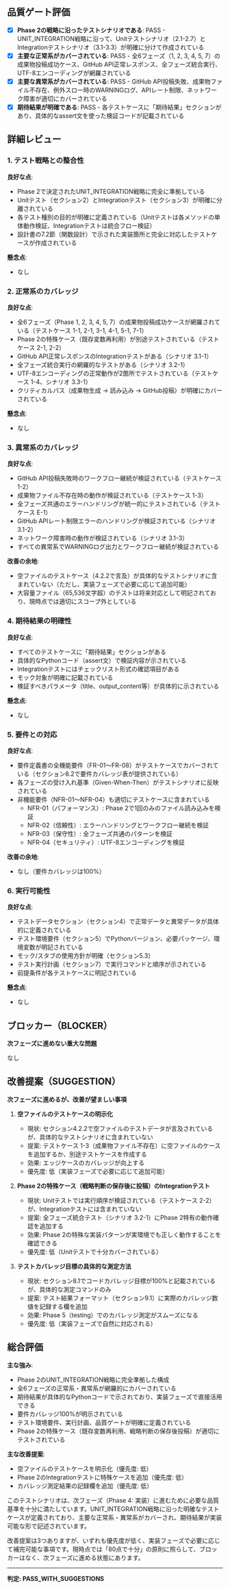 ## 品質ゲート評価

- [x] **Phase 2の戦略に沿ったテストシナリオである**: PASS - UNIT_INTEGRATION戦略に沿って、Unitテストシナリオ（2.1-2.7）とIntegrationテストシナリオ（3.1-3.3）が明確に分けて作成されている
- [x] **主要な正常系がカバーされている**: PASS - 全6フェーズ（1, 2, 3, 4, 5, 7）の成果物投稿成功ケース、GitHub API正常レスポンス、全フェーズ統合実行、UTF-8エンコーディングが網羅されている
- [x] **主要な異常系がカバーされている**: PASS - GitHub API投稿失敗、成果物ファイル不存在、例外スロー時のWARNINGログ、APIレート制限、ネットワーク障害が適切にカバーされている
- [x] **期待結果が明確である**: PASS - 各テストケースに「期待結果」セクションがあり、具体的なassert文を使った検証コードが記載されている

## 詳細レビュー

### 1. テスト戦略との整合性

**良好な点**:
- Phase 2で決定されたUNIT_INTEGRATION戦略に完全に準拠している
- Unitテスト（セクション2）とIntegrationテスト（セクション3）が明確に分離されている
- 各テスト種別の目的が明確に定義されている（Unitテストは各メソッドの単体動作検証、Integrationテストは統合フロー検証）
- 設計書の7.2節（関数設計）で示された実装箇所と完全に対応したテストケースが作成されている

**懸念点**:
- なし

### 2. 正常系のカバレッジ

**良好な点**:
- 全6フェーズ（Phase 1, 2, 3, 4, 5, 7）の成果物投稿成功ケースが網羅されている（テストケース 1-1, 2-1, 3-1, 4-1, 5-1, 7-1）
- Phase 2の特殊ケース（既存変数再利用）が別途テストされている（テストケース 2-1, 2-2）
- GitHub API正常レスポンスのIntegrationテストがある（シナリオ 3.1-1）
- 全フェーズ統合実行の網羅的なテストがある（シナリオ 3.2-1）
- UTF-8エンコーディングの正常動作が2箇所でテストされている（テストケース 1-4、シナリオ 3.3-1）
- クリティカルパス（成果物生成 → 読み込み → GitHub投稿）が明確にカバーされている

**懸念点**:
- なし

### 3. 異常系のカバレッジ

**良好な点**:
- GitHub API投稿失敗時のワークフロー継続が検証されている（テストケース 1-2）
- 成果物ファイル不存在時の動作が検証されている（テストケース 1-3）
- 全フェーズ共通のエラーハンドリングが統一的にテストされている（テストケース E-1）
- GitHub APIレート制限エラーのハンドリングが検証されている（シナリオ 3.1-2）
- ネットワーク障害時の動作が検証されている（シナリオ 3.1-3）
- すべての異常系でWARNINGログ出力とワークフロー継続が検証されている

**改善の余地**:
- 空ファイルのテストケース（4.2.2で言及）が具体的なテストシナリオに含まれていない（ただし、実装フェーズで必要に応じて追加可能）
- 大容量ファイル（65,536文字超）のテストは将来対応として明記されており、現時点では適切にスコープ外としている

### 4. 期待結果の明確性

**良好な点**:
- すべてのテストケースに「期待結果」セクションがある
- 具体的なPythonコード（assert文）で検証内容が示されている
- Integrationテストにはチェックリスト形式の確認項目がある
- モック対象が明確に記載されている
- 検証すべきパラメータ（title、output_content等）が具体的に示されている

**懸念点**:
- なし

### 5. 要件との対応

**良好な点**:
- 要件定義書の全機能要件（FR-01～FR-08）がテストケースでカバーされている（セクション8.2で要件カバレッジ表が提供されている）
- 各フェーズの受け入れ基準（Given-When-Then）がテストシナリオに反映されている
- 非機能要件（NFR-01～NFR-04）も適切にテストケースに含まれている
  - NFR-01（パフォーマンス）: Phase 2で1回のみのファイル読み込みを検証
  - NFR-02（信頼性）: エラーハンドリングとワークフロー継続を検証
  - NFR-03（保守性）: 全フェーズ共通のパターンを検証
  - NFR-04（セキュリティ）: UTF-8エンコーディングを検証

**改善の余地**:
- なし（要件カバレッジは100%）

### 6. 実行可能性

**良好な点**:
- テストデータセクション（セクション4）で正常データと異常データが具体的に定義されている
- テスト環境要件（セクション5）でPythonバージョン、必要パッケージ、環境変数が明記されている
- モック/スタブの使用方針が明確（セクション5.3）
- テスト実行計画（セクション7）で実行コマンドと順序が示されている
- 前提条件が各テストケースに明記されている

**懸念点**:
- なし

## ブロッカー（BLOCKER）

**次フェーズに進めない重大な問題**

なし

## 改善提案（SUGGESTION）

**次フェーズに進めるが、改善が望ましい事項**

1. **空ファイルのテストケースの明示化**
   - 現状: セクション4.2.2で空ファイルのテストデータが言及されているが、具体的なテストシナリオに含まれていない
   - 提案: テストケース 1-3（成果物ファイル不存在）に空ファイルのケースを追加するか、別途テストケースを作成する
   - 効果: エッジケースのカバレッジが向上する
   - 優先度: 低（実装フェーズで必要に応じて追加可能）

2. **Phase 2の特殊ケース（戦略判断の保存後に投稿）のIntegrationテスト**
   - 現状: Unitテストでは実行順序が検証されている（テストケース 2-2）が、Integrationテストには含まれていない
   - 提案: 全フェーズ統合テスト（シナリオ 3.2-1）にPhase 2特有の動作確認を追加する
   - 効果: Phase 2の特殊な実装パターンが実環境でも正しく動作することを確認できる
   - 優先度: 低（Unitテストで十分カバーされている）

3. **テストカバレッジ目標の具体的な測定方法**
   - 現状: セクション8.1でコードカバレッジ目標が100%と記載されているが、具体的な測定コマンドのみ
   - 提案: テスト結果フォーマット（セクション9.1）に実際のカバレッジ数値を記録する欄を追加
   - 効果: Phase 5（testing）でのカバレッジ測定がスムーズになる
   - 優先度: 低（実装フェーズで自然に対応される）

## 総合評価

**主な強み**:
- Phase 2のUNIT_INTEGRATION戦略に完全準拠した構成
- 全6フェーズの正常系・異常系が網羅的にカバーされている
- 期待結果が具体的なPythonコードで示されており、実装フェーズで直接活用できる
- 要件カバレッジ100%が明示されている
- テスト環境要件、実行計画、品質ゲートが明確に定義されている
- Phase 2の特殊ケース（既存変数再利用、戦略判断の保存後投稿）が適切にテストされている

**主な改善提案**:
- 空ファイルのテストケースを明示化（優先度: 低）
- Phase 2のIntegrationテストに特殊ケースを追加（優先度: 低）
- カバレッジ測定結果の記録欄を追加（優先度: 低）

このテストシナリオは、次フェーズ（Phase 4: 実装）に進むために必要な品質基準を十分に満たしています。UNIT_INTEGRATION戦略に沿った明確なテストケースが定義されており、主要な正常系・異常系がカバーされ、期待結果が実装可能な形で記述されています。

改善提案は3つありますが、いずれも優先度が低く、実装フェーズで必要に応じて補完可能な事項です。現時点では「80点で十分」の原則に照らして、ブロッカーはなく、次フェーズに進める状態にあります。

---
**判定: PASS_WITH_SUGGESTIONS**